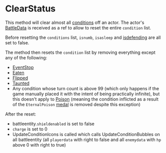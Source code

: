 # ClearStatus
This method will clear almost all [conditions](../Conditions.md) off an actor. The actor's [BattleData](../BattleData.md) is received as a ref to allow to reset the entire `condition` list.

Before resetting the `conditions` list, `isnumb`, `isasleep` and [isdefending](../Enemy%20features.md#isdefending) are all set to false.

The method then resets the `condition` list by removing everything except any of the following:

- [EventStop](../BattleCondition/EventStop.md)
- [Eaten](../BattleCondition/Eaten.md)
- [Flipped](../BattleCondition/Flipped.md)
- [Taunted](../BattleCondition/Taunted.md)
- Any condition whose turn count is above 99 (which only happens if the game manually placed it with the intent of being practically infinite), but this doesn't apply to [Poison](../BattleCondition/Poison.md) (meaning the condition inflicted as a result of the `EternalPoison` [medal](../../../Enums%20and%20IDs/Medal.md) is removed despite this exception)

After the reset:

- battleentity.`shieldenabled` is set to false
- `charge` is set to 0
- UpdateConditionIcons is called which calls UpdateConditionBubbles on all battleentity (all `playerdata` with right to false and all `enemydata` with `hp` above 0 with right to true)
